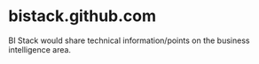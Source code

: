 bistack.github.com
==================

BI Stack would share technical information/points on the business intelligence area.
